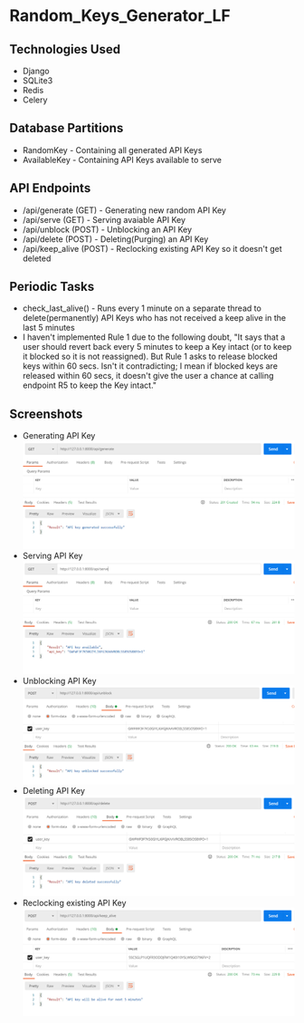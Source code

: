 # Random_Keys_Generator_LF

## Technologies Used
* Django
* SQLite3
* Redis
* Celery

## Database Partitions
* RandomKey - Containing all generated API Keys
* AvailableKey - Containing API Keys available to serve

## API Endpoints
* /api/generate (GET) - Generating new random API Key
* /api/serve (GET) - Serving avaiable API Key
* /api/unblock (POST) - Unblocking an API Key
* /api/delete (POST) - Deleting(Purging) an API Key
* /api/keep_alive (POST) - Reclocking existing API Key so it doesn't get deleted

## Periodic Tasks
* check_last_alive() - Runs every 1 minute on a separate thread to delete(permanently)
API Keys who has not received a keep alive in the last 5 minutes
* I haven't implemented Rule 1 due to the following doubt,
"It says that a user should revert back every 5 minutes to keep a Key intact (or
to keep it blocked so it is not reassigned). But Rule 1 asks to release blocked keys
within 60 secs. Isn't it contradicting; I mean if blocked keys are released within 60 secs,
it doesn't give the user a chance at calling endpoint R5 to keep the Key intact."

## Screenshots
* Generating API Key
  ![](/screenshots/generate.PNG)
* Serving API Key
  ![](/screenshots/serve.PNG)
* Unblocking API Key
  ![](/screenshots/unblock.PNG)
* Deleting API Key
  ![](/screenshots/delete.PNG)
* Reclocking existing API Key
  ![](/screenshots/keep_alive.PNG)
